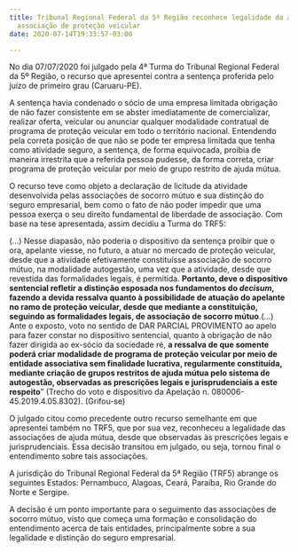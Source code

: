 ```yaml
---
title: Tribunal Regional Federal da 5º Região reconhece legalidade da atividade de
  associação de proteção veicular
date: 2020-07-14T19:33:57-03:00

---
```

No dia 07/07/2020 foi julgado pela 4ª Turma do Tribunal Regional Federal da 5º Região, o recurso que apresentei contra a sentença proferida pelo juízo de primeiro grau (Caruaru-PE).

A sentença havia condenado o sócio de uma empresa limitada obrigação de não fazer consistente em se abster imediatamente de comercializar, realizar oferta, veicular ou anunciar qualquer modalidade contratual de programa de proteção veicular em todo o território nacional. Entendendo pela correta posição de que não se pode ter empresa limitada que tenha como atividade seguro, a sentença, de forma equivocada, proibia de maneira irrestrita que a referida pessoa pudesse, da forma correta, criar programa de proteção veicular por meio de grupo restrito de ajuda mútua.

O recurso teve como objeto a declaração de licitude da atividade desenvolvida pelas associações de socorro mútuo e sua distinção do seguro empresarial, bem como o fato de não poder impedir que uma pessoa exerça o seu direito fundamental de liberdade de associação. Com base na tese apresentada, assim decidiu a Turma do TRF5:

(...) Nesse diapasão, não poderia o dispositivo da sentença proibir que o ora, apelante viesse, no futuro, a atuar no mercado de proteção veicular, desde que a atividade efetivamente constituísse associação de socorro mútuo, na modalidade autogestão, uma vez que a atividade, desde que revestida das formalidades legais, é permitida. **Portanto, deve o dispositivo sentencial refletir a distinção esposada nos fundamentos do _decisum_, fazendo a devida ressalva quanto à possibilidade de atuação do apelante no ramo de proteção veicular, desde que mediante a constituição, seguindo as formalidades legais, de associação de socorro mútuo**.(...) Ante o exposto, voto no sentido de DAR PARCIAL PROVIMENTO ao apelo para fazer constar no dispositivo sentencial, quanto à obrigação de não fazer dirigida ao ex-sócio da sociedade ré, **a ressalva de que somente poderá criar modalidade de programa de proteção veicular por meio de entidade associativa sem finalidade lucrativa, regularmente constituída, mediante criação de grupos restritos de ajuda mútua pelo sistema de autogestão, observadas as prescrições legais e jurisprudenciais a este respeito**” (Trecho do voto e dispositivo da Apelação n. 080006-45.2019.4.05.8302). (Grifou-se)

O julgado citou como precedente outro recurso semelhante em que apresentei também no TRF5, que por sua vez, reconheceu a legalidade das associações de ajuda mútua, desde que observadas às prescrições legais e jurisprudenciais. Essa decisão transitou em julgado, ou seja, tornou final o entendimento sobre tais associações.

A jurisdição do Tribunal Regional Federal da 5ª Região (TRF5) abrange os seguintes Estados: Pernambuco, Alagoas, Ceará, Paraíba, Rio Grande do Norte e Sergipe.

A decisão é um ponto importante para o seguimento das associações de socorro mútuo, visto que começa uma formação e consolidação do entendimento acerca de tais entidades, principalmente sobre a sua legalidade e distinção do seguro empresarial.
